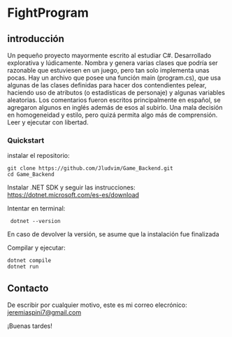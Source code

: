 # FightProgram

## introducción
Un pequeño proyecto mayormente escrito al estudiar C#. Desarrollado explorativa y lúdicamente.
Nombra y genera varias clases que podría ser razonable que estuviesen en un juego, pero tan solo implementa unas pocas. Hay un archivo que posee una función main (program.cs), que usa algunas de las clases definidas para hacer dos contendientes pelear, haciendo uso de atributos (o estadísticas de personaje) y algunas variables aleatorias. Los comentarios fueron escritos principalmente en español, se agregaron algunos en inglés además de esos al subirlo. Una mala decisión en homogeneidad y estilo, pero quizá permita algo más de comprensión.
Leer y ejecutar con libertad.


### Quickstart

instalar el repositorio: 
```
git clone https://github.com/Jludvim/Game_Backend.git
cd Game_Backend
```

Instalar .NET SDK y seguir las instrucciones:
https://dotnet.microsoft.com/es-es/download


Intentar en terminal:
```
 dotnet --version
```

En caso de devolver la versión, se asume que la instalación fue finalizada


Compilar y ejecutar:

```
dotnet compile
dotnet run
```



## Contacto
De escribir por cualquier motivo, este es mi correo elecrónico:
jeremiaspini7@gmail.com

¡Buenas tardes!
